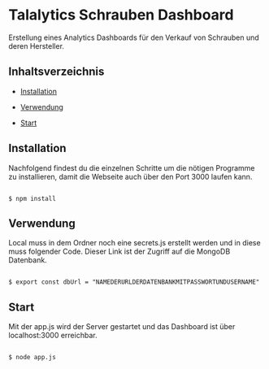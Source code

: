 # Talalytics Schrauben Dashboard


Erstellung eines Analytics Dashboards für den Verkauf von Schrauben und deren Hersteller.

## Inhaltsverzeichnis


- [Installation](#installation)

- [Verwendung](#verwendung)

- [Start](#start)


## Installation


Nachfolgend findest du die einzelnen Schritte um die nötigen Programme zu installieren, damit die Webseite auch über den Port 3000 laufen kann.


```shell

$ npm install

```



## Verwendung

Local muss in dem Ordner noch eine secrets.js erstellt werden und in diese muss folgender Code.
Dieser Link ist der Zugriff auf die MongoDB Datenbank.

```shell

$ export const dbUrl = "NAMEDERURLDERDATENBANKMITPASSWORTUNDUSERNAME"

```

## Start

Mit der app.js wird der Server gestartet und das Dashboard ist über localhost:3000 erreichbar.

```shell

$ node app.js

```
